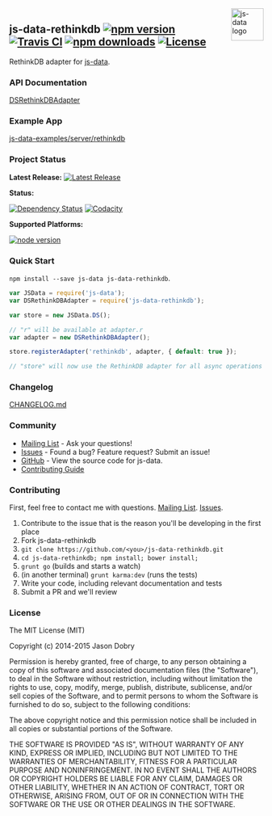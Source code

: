 <img src="https://raw.githubusercontent.com/js-data/js-data/master/js-data.png" alt="js-data logo" title="js-data" align="right" width="64" height="64" />

## js-data-rethinkdb [![npm version](https://img.shields.io/npm/v/js-data-rethinkdb.svg?style=flat-square)](https://www.npmjs.org/package/js-data-rethinkdb) [![Travis CI](https://img.shields.io/travis/js-data/js-data-rethinkdb.svg?style=flat-square)](https://travis-ci.org/js-data/js-data-rethinkdb) [![npm downloads](https://img.shields.io/npm/dm/js-data-rethinkdb.svg?style=flat-square)](https://www.npmjs.org/package/js-data-rethinkdb) [![License](https://img.shields.io/badge/license-MIT-blue.svg?style=flat-square)](https://github.com/js-data/js-data-rethinkdb/blob/master/LICENSE)

RethinkDB adapter for [js-data](http://www.js-data.io/).

### API Documentation
[DSRethinkDBAdapter](http://www.js-data.io/docs/dsrethinkdbadapter)

### Example App
[js-data-examples/server/rethinkdb](https://github.com/js-data/js-data-examples/tree/master/server/rethinkdb)

### Project Status

__Latest Release:__ [![Latest Release](https://img.shields.io/github/release/js-data/js-data-rethinkdb.svg?style=flat-square)](https://github.com/js-data/js-data-rethinkdb/releases)

__Status:__

[![Dependency Status](https://img.shields.io/gemnasium/js-data/js-data-rethinkdb.svg?style=flat-square)](https://gemnasium.com/js-data/js-data-rethinkdb) [![Codacity](https://img.shields.io/codacy/69206fcb0df6462ca559610af32fd1fb.svg?style=flat-square)](https://www.codacy.com/public/jasondobry/js-data-rethinkdb/dashboard)

__Supported Platforms:__

[![node version](https://img.shields.io/badge/Node-0.10%2B-green.svg?style=flat-square)](https://github.com/js-data/js-data)

### Quick Start
`npm install --save js-data js-data-rethinkdb`.

```js
var JSData = require('js-data');
var DSRethinkDBAdapter = require('js-data-rethinkdb');

var store = new JSData.DS();

// "r" will be available at adapter.r
var adapter = new DSRethinkDBAdapter();

store.registerAdapter('rethinkdb', adapter, { default: true });

// "store" will now use the RethinkDB adapter for all async operations
```

### Changelog
[CHANGELOG.md](https://github.com/js-data/js-data-rethinkdb/blob/master/CHANGELOG.md)

### Community
- [Mailing List](https://groups.io/org/groupsio/jsdata) - Ask your questions!
- [Issues](https://github.com/js-data/js-data-rethinkdb/issues) - Found a bug? Feature request? Submit an issue!
- [GitHub](https://github.com/js-data/js-data-rethinkdb) - View the source code for js-data.
- [Contributing Guide](https://github.com/js-data/js-data-rethinkdb/blob/master/CONTRIBUTING.md)

### Contributing

First, feel free to contact me with questions. [Mailing List](https://groups.io/org/groupsio/jsdata). [Issues](https://github.com/js-data/js-data-rethinkdb/issues).

1. Contribute to the issue that is the reason you'll be developing in the first place
1. Fork js-data-rethinkdb
1. `git clone https://github.com/<you>/js-data-rethinkdb.git`
1. `cd js-data-rethinkdb; npm install; bower install;`
1. `grunt go` (builds and starts a watch)
1. (in another terminal) `grunt karma:dev` (runs the tests)
1. Write your code, including relevant documentation and tests
1. Submit a PR and we'll review

### License

The MIT License (MIT)

Copyright (c) 2014-2015 Jason Dobry

Permission is hereby granted, free of charge, to any person obtaining a copy
of this software and associated documentation files (the "Software"), to deal
in the Software without restriction, including without limitation the rights
to use, copy, modify, merge, publish, distribute, sublicense, and/or sell
copies of the Software, and to permit persons to whom the Software is
furnished to do so, subject to the following conditions:

The above copyright notice and this permission notice shall be included in all
copies or substantial portions of the Software.

THE SOFTWARE IS PROVIDED "AS IS", WITHOUT WARRANTY OF ANY KIND, EXPRESS OR
IMPLIED, INCLUDING BUT NOT LIMITED TO THE WARRANTIES OF MERCHANTABILITY,
FITNESS FOR A PARTICULAR PURPOSE AND NONINFRINGEMENT. IN NO EVENT SHALL THE
AUTHORS OR COPYRIGHT HOLDERS BE LIABLE FOR ANY CLAIM, DAMAGES OR OTHER
LIABILITY, WHETHER IN AN ACTION OF CONTRACT, TORT OR OTHERWISE, ARISING FROM,
OUT OF OR IN CONNECTION WITH THE SOFTWARE OR THE USE OR OTHER DEALINGS IN THE
SOFTWARE.
